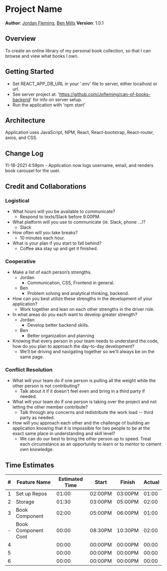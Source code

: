# Project Name

**Author**: [Jordan Fleming](https://github.com/Jofleming), [Ben Mills](https://github.com/akkanben)
**Version**: 1.0.1

## Overview
To create an online library of my personal book collection, so that I can browse and view what books I own.

## Getting Started
- Set REACT_APP_DB_URL in your '.env' file to server, either localhost or url.
- See server project at: 'https://github.com/Jofleming/can-of-books-backend' for info on server setup.
- Run the application with 'npm start'

## Architecture
Application uses JavaScript, NPM, React, React-bootstrap, React-router, axios, and CSS.


## Change Log
11-18-2021 4:59pm - Application now logs username, email, and renders book carousel for the user.

## Credit and Collaborations
### Logistical

- What hours will you be available to communicate?
  - Respond to texts/Slack before 9:00PM.
- What platform will you use to communicate (ie. Slack, phone …)?
  - Slack
- How often will you take breaks?
  - 10 minutes each hour.
- What is your plan if you start to fall behind?
  - Coffee aka stay up and get it finished.

### Cooperative

- Make a list of each person’s strengths.
  - Jordan
    - Communication, CSS, Frontend in general.
  - Ben
    - Problem solving and analytical thinking, backend. 
- How can you best utilize these strengths in the development of your application?
  - Work together and lean on each other strengths in the driver role.
- In what areas do you each want to develop greater strength?
  - Jordan
    - Develop better backend skills.
  - Ben
    - Better organization and planning
- Knowing that every person in your team needs to understand the code, how do you plan to approach the day-to-day development?
  - We'll be driving and navigating together so we'll always be on the same page.

### Conflict Resolution

- What will your team do if one person is pulling all the weight while the other person is not contributing?
  - Talk about it if it doesn't feel even and bring in a third party if needed.
- What will your team do if one person is taking over the project and not letting the other member contribute?
  - Talk through any concerns and redistribute the work load -- third party as needed.
- How will you approach each other and the challenge of building an application knowing that it is impossible for two people to be at the exact same place in understanding and skill level?
  - We can do our best to bring the other person up to speed. Treat each circumstance as an opportunity to learn or to mentor to cement own knowledge.


## Time Estimates


| # | Feature Name                            | Estimated Time |  Start   | Finish  | Actual |
| - | --------------------------------------- | -------------- | -------- | ------- | ------ |
| 1 | Set up Repos                            | 01:00          | 02:00PM  | 03:00PM | 01:00  |
| 2 | Storage                                 | 01:30          | 03:00PM  | 05:00PM | 02:00  |
| 3 | Book Component                          | 02:00          | 05:00PM  | 06:00PM | 01:00  |
| - | Book Component Cont                     | 00:00          | 08:30PM  | 10:30PM | 02:00  |
| 4 |                                         | 00:00          | 00:00PM  | 00:00PM | 00:00  |
| 5 |                                         | 00:00          | 00:00PM  | 00:00PM | 00:00  |
| 6 |                                         | 00:00          | 00:00PM  | 00:00PM | 00:00  |

